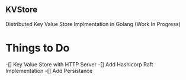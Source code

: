 ## KVStore

Distributed Key Value Store Implmentation in Golang (Work In Progress)

# Things to Do

-[] Key Value Store with HTTP Server
-[] Add Hashicorp Raft Implementation
-[] Add Persistance